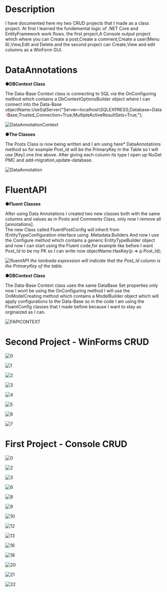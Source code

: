 # Description

I have documented here my two CRUD projects that I made as a class project. At first I learned the fundemental logic of .NET Core and EntityFramework work flows.
the first project,A Console output project which where you can Create a post,Create a comment,Create a user(Menu 8),View,Edit and Delete.and the second project can Create,View and edit columns as a WinForm GUI.

# DataAnnotations
**●DBContext Class**

The Data-Base Context class is connecting to SQL via the OnConfiguring method which contains a DbContextOptionsBuilder object where I can connect into the Data-Base                        
 objectName.UseSqlServer("Server=localhost\\SQLEXPRESS;Database=Data-Base;Trusted_Connection=True;MultipleActiveResultSets=True;");
 
![DataAnnotationContext](https://user-images.githubusercontent.com/80118008/129166374-86b680d9-21c0-491a-800e-a99f6d466dae.PNG)


**●The Classes**

The Posts Class is now being written and I am using here* DataAnnotations method so for example Post_Id will be the PrimaryKey in the Table so I will use [Key] one line above.
After giving each column its type I open up NuGet PMC and add-migration,update-database.

![DataAnnotation](https://user-images.githubusercontent.com/80118008/129145704-fb56d844-1d56-463a-a9d7-128f35469433.PNG)

# FluentAPI 
**●Fluent Classes**

After using Data Annotations I created two new classes both with the same columns and values as in Posts and Comments Class, only now I remove all [annotations].        
The new Class called FluentPostConfig will inherit from IEntityTypeConfiguration interface using .Metadata.Builders
And now I use the Configure method which contains a generic EntityTypeBuilder object and now I can start using the Fluent code,for example like before I want Post_Id to be my PK so I can write now objectName.HasKey(p => p.Post_Id);

![fluentAPI](https://user-images.githubusercontent.com/80118008/129149864-727efbbc-db4d-49f5-8dde-4750aec7f814.PNG)
*the lambada expression will indicate that the Post_Id column is the PrimaryKey of the table.*

**●DBContext Class**

The Data-Base Context class uses the same DataBase Set properties only now I wont be using the OnConfiguring method I will use the OnModelCreating method which contains a ModelBuilder object which will apply configurations to the Data-Base so in the code I am using the FluentConfig classes that I made before because I want to stay as orginaized as I can.

![FAPICONTEXT](https://user-images.githubusercontent.com/80118008/129166862-0bccc0bb-502c-44c8-a048-20bca182b013.PNG)


# Second Project - WinForms CRUD

![0](https://user-images.githubusercontent.com/80118008/129446849-17f4b050-b703-4576-92a5-59eaec44c745.PNG)

![1](https://user-images.githubusercontent.com/80118008/129155592-6a67e2d9-8ff4-4652-bac0-2619f473ee00.PNG)

![2](https://user-images.githubusercontent.com/80118008/129155598-c8baad55-53cf-496f-8bf4-ff1a06eb16c1.PNG)

![3](https://user-images.githubusercontent.com/80118008/129155600-eb0956f2-1d45-49c4-bdc1-4b6ff3396f0b.PNG)

![4](https://user-images.githubusercontent.com/80118008/129155602-7080e842-a995-4ee4-8def-2ff7178cc066.PNG)

![5](https://user-images.githubusercontent.com/80118008/129155604-bdfdcb3f-644f-479c-ac1a-2fb29800440b.png)

![6](https://user-images.githubusercontent.com/80118008/129155605-c9935e72-5ac2-4ccb-9c3b-3f211da630f2.png)

![7](https://user-images.githubusercontent.com/80118008/129155606-2161873e-62b6-4c24-98c1-c030491e46fb.png)

# First Project - Console CRUD

![0](https://user-images.githubusercontent.com/80118008/129153047-22fb2746-8314-462c-9b62-074893aa3f3e.PNG)

![2](https://user-images.githubusercontent.com/80118008/129153049-e288d559-6d50-4cbc-ba5d-0c0c9137cebb.PNG)

![3](https://user-images.githubusercontent.com/80118008/129153051-a4e714df-776d-4092-b603-95d15e7093d2.PNG)

![6](https://user-images.githubusercontent.com/80118008/129153052-2b52ffb8-d898-4f72-ac59-358c0e3274d5.PNG)

![8](https://user-images.githubusercontent.com/80118008/129153055-11791e8d-e40b-425c-8219-7a8f338ac847.PNG)

![9](https://user-images.githubusercontent.com/80118008/129153056-0965d5dd-4251-4746-8f2e-f79ec02959fd.PNG)

![10](https://user-images.githubusercontent.com/80118008/129153058-1117a2a4-2ef9-4bbc-abf6-84dc4467614c.PNG)

![12](https://user-images.githubusercontent.com/80118008/129153060-d115601f-213d-4abe-9246-6ee96e1181f6.PNG)

![13](https://user-images.githubusercontent.com/80118008/129153061-9605a58c-726f-4dcc-80d1-57e7836ac757.PNG)

![16](https://user-images.githubusercontent.com/80118008/129153062-b58735f3-8e73-40ef-9615-e0cd808ae020.PNG)

![18](https://user-images.githubusercontent.com/80118008/129153063-5ecbf1ca-ad12-48de-bf5e-adaca0eafac4.PNG)

![20](https://user-images.githubusercontent.com/80118008/129153064-9a8439a7-8854-4417-80af-bfe36f5d64a4.PNG)

![21](https://user-images.githubusercontent.com/80118008/129153067-4bc0d63e-5079-406b-9e27-44964420cf5a.PNG)

![22](https://user-images.githubusercontent.com/80118008/129153068-e6f05090-017c-4b2d-a260-2cea350a19ea.PNG)

